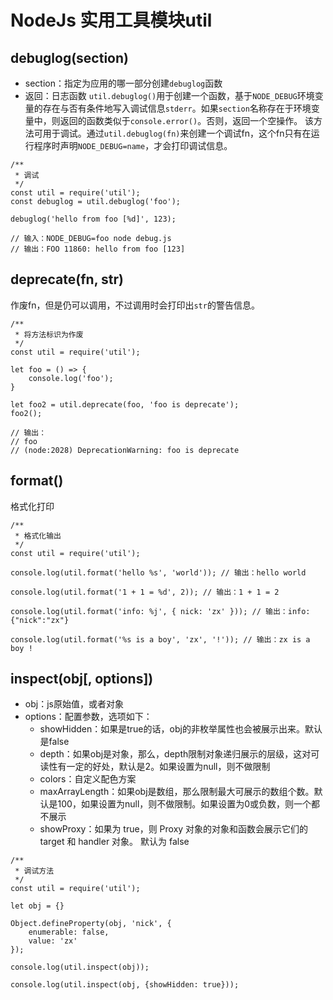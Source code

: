 # NodeJs 实用工具模块util

## debuglog(section)
* section：指定为应用的哪一部分创建`debuglog`函数
* 返回：<Function>日志函数
`util.debuglog()`用于创建一个函数，基于`NODE_DEBUG`环境变量的存在与否有条件地写入调试信息`stderr`。如果`section`名称存在于环境变量中，则返回的函数类似于`console.error()`。否则，返回一个空操作。
该方法可用于调试。通过`util.debuglog(fn)`来创建一个调试fn，这个fn只有在运行程序时声明`NODE_DEBUG=name`，才会打印调试信息。

```
/**
 * 调试
 */
const util = require('util');
const debuglog = util.debuglog('foo');

debuglog('hello from foo [%d]', 123);

// 输入：NODE_DEBUG=foo node debug.js
// 输出：FOO 11860: hello from foo [123]
```

## deprecate(fn, str)
作废fn，但是仍可以调用，不过调用时会打印出`str`的警告信息。

```
/**
 * 将方法标识为作废
 */
const util = require('util');

let foo = () => {
    console.log('foo');
}

let foo2 = util.deprecate(foo, 'foo is deprecate');
foo2();

// 输出：
// foo
// (node:2028) DeprecationWarning: foo is deprecate

```

## format()
格式化打印
```
/**
 * 格式化输出
 */
const util = require('util');

console.log(util.format('hello %s', 'world')); // 输出：hello world

console.log(util.format('1 + 1 = %d', 2)); // 输出：1 + 1 = 2

console.log(util.format('info: %j', { nick: 'zx' })); // 输出：info: {"nick":"zx"}

console.log(util.format('%s is a boy', 'zx', '!')); // 输出：zx is a boy !

```

## inspect(obj[, options])
* obj：js原始值，或者对象
* options：配置参数，选项如下：
    - showHidden：如果是true的话，obj的非枚举属性也会被展示出来。默认是false
    - depth：如果obj是对象，那么，depth限制对象递归展示的层级，这对可读性有一定的好处，默认是2。如果设置为null，则不做限制
    - colors：自定义配色方案
    - maxArrayLength：如果obj是数组，那么限制最大可展示的数组个数。默认是100，如果设置为null，则不做限制。如果设置为0或负数，则一个都不展示
    - showProxy：如果为 true，则 Proxy 对象的对象和函数会展示它们的 target 和 handler 对象。 默认为 false

```
/**
 * 调试方法
 */
const util = require('util');

let obj = {}

Object.defineProperty(obj, 'nick', {
    enumerable: false,
    value: 'zx'
});

console.log(util.inspect(obj));

console.log(util.inspect(obj, {showHidden: true}));

```
